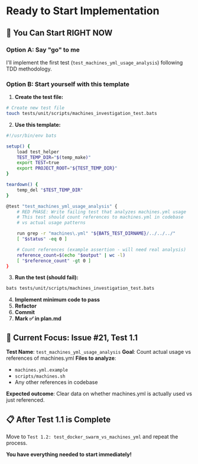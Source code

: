 # Ready to Start Implementation

## 🚀 You Can Start RIGHT NOW

### Option A: Say "go" to me
I'll implement the first test (`test_machines_yml_usage_analysis`) following TDD methodology.

### Option B: Start yourself with this template

1. **Create the test file:**
```bash
# Create new test file
touch tests/unit/scripts/machines_investigation_test.bats
```

2. **Use this template:**
```bash
#!/usr/bin/env bats

setup() {
    load test_helper
    TEST_TEMP_DIR="$(temp_make)"
    export TEST=true
    export PROJECT_ROOT="${TEST_TEMP_DIR}"
}

teardown() {
    temp_del "$TEST_TEMP_DIR"
}

@test "test_machines_yml_usage_analysis" {
    # RED PHASE: Write failing test that analyzes machines.yml usage
    # This test should count references to machines.yml in codebase
    # vs actual usage patterns

    run grep -r "machines\.yml" "${BATS_TEST_DIRNAME}/../../../"
    [ "$status" -eq 0 ]

    # Count references (example assertion - will need real analysis)
    reference_count=$(echo "$output" | wc -l)
    [ "$reference_count" -gt 0 ]
}
```

3. **Run the test (should fail):**
```bash
bats tests/unit/scripts/machines_investigation_test.bats
```

4. **Implement minimum code to pass**
5. **Refactor**
6. **Commit**
7. **Mark ✅ in plan.md**

## 🎯 Current Focus: Issue #21, Test 1.1

**Test Name**: `test_machines_yml_usage_analysis`
**Goal**: Count actual usage vs references of machines.yml
**Files to analyze**:
- `machines.yml.example`
- `scripts/machines.sh`
- Any other references in codebase

**Expected outcome**: Clear data on whether machines.yml is actually used vs just referenced.

## 📋 After Test 1.1 is Complete

Move to `Test 1.2: test_docker_swarm_vs_machines_yml` and repeat the process.

**You have everything needed to start immediately!**
